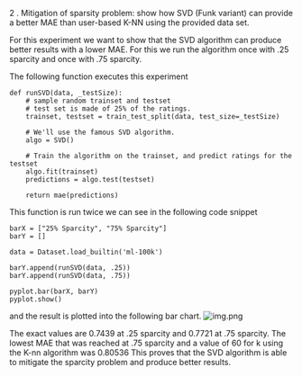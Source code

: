 2
. Mitigation of sparsity problem: show how SVD (Funk variant) can provide a better MAE than user-based K-NN using the provided data set.

For this experiment we want to show that the SVD algorithm can produce better results with a lower MAE.
For this we run the algorithm once with .25 sparcity and once with .75 sparcity.

The following function executes this experiment

```
def runSVD(data, _testSize):
    # sample random trainset and testset
    # test set is made of 25% of the ratings.
    trainset, testset = train_test_split(data, test_size=_testSize)

    # We'll use the famous SVD algorithm.
    algo = SVD()

    # Train the algorithm on the trainset, and predict ratings for the testset
    algo.fit(trainset)
    predictions = algo.test(testset)

    return mae(predictions)
```

This function is run twice we can see in the following code snippet

```
barX = ["25% Sparcity", "75% Sparcity"]
barY = []

data = Dataset.load_builtin('ml-100k')

barY.append(runSVD(data, .25))
barY.append(runSVD(data, .75))

pyplot.bar(barX, barY)
pyplot.show()
```

and the result is plotted into the following bar chart.
![img.png](img/Firgure_1.png)

The exact values are 0.7439 at .25 sparcity and 0.7721 at .75 sparcity.
The lowest MAE that was reached at .75 sparcity and a value of 60 for k using the K-nn algorithm was 0.80536 
This proves that the SVD algorithm is able to mitigate the sparcity problem and produce better results.
